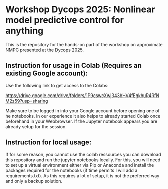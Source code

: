 # Workshop Dycops 2025: Nonlinear model predictive control for anything
This is the repository for the hands-on part of the workshop on approximate NMPC presented at the Dycops 2025.
## Instruction for usage in Colab (Requires an existing Google account):
Use the following link to get access to the Colabs: 

https://drive.google.com/drive/folders/1P9cswcXwj343bHV4fEgkhuR4RfNM2z59?usp=sharing

Make sure to be logged in into your Google account before opening one of he notebooks. In our experience it also helps to already started Colab once
beforehand in your Webbrowser. If the Jupyter notebook appears you are already setup for the session.

## Instruction for local usage:
If for some reason, you cannot use the colab ressources you can download this repository and run the jupyter notebooks locally. For this, you will need
to set up a virtual environment either via Pip or Anaconda and install the packages required for the notebooks (if time permits I will add a requirements.txt). 
As this requires a lot of setup, it is not the preferred way and only a backup solution.
